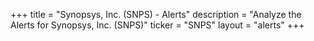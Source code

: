 +++
title = "Synopsys, Inc. (SNPS) - Alerts"
description = "Analyze the Alerts for Synopsys, Inc. (SNPS)"
ticker = "SNPS"
layout = "alerts"
+++

